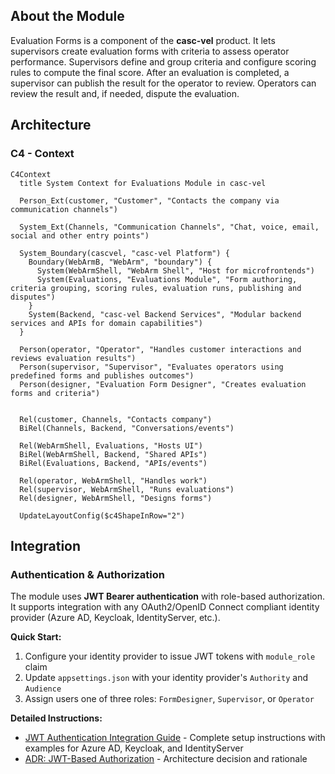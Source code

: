 ## About the Module

Evaluation Forms is a component of the **casc-vel** product. It lets supervisors create evaluation forms with criteria to assess operator performance. Supervisors define and group criteria and configure scoring rules to compute the final score. After an evaluation is completed, a supervisor can publish the result for the operator to review. Operators can review the result and, if needed, dispute the evaluation.

## Architecture

### C4 - Context
```mermaid
C4Context
  title System Context for Evaluations Module in casc-vel
  
  Person_Ext(customer, "Customer", "Contacts the company via communication channels")

  System_Ext(Channels, "Communication Channels", "Chat, voice, email, social and other entry points")

  System_Boundary(cascvel, "casc-vel Platform") {
    Boundary(WebArmB, "WebArm", "boundary") {
      System(WebArmShell, "WebArm Shell", "Host for microfrontends")
      System(Evaluations, "Evaluations Module", "Form authoring, criteria grouping, scoring rules, evaluation runs, publishing and disputes")
    }
    System(Backend, "casc-vel Backend Services", "Modular backend services and APIs for domain capabilities")
  }

  Person(operator, "Operator", "Handles customer interactions and reviews evaluation results")
  Person(supervisor, "Supervisor", "Evaluates operators using predefined forms and publishes outcomes")
  Person(designer, "Evaluation Form Designer", "Creates evaluation forms and criteria")
  

  Rel(customer, Channels, "Contacts company")
  BiRel(Channels, Backend, "Conversations/events")
  
  Rel(WebArmShell, Evaluations, "Hosts UI")
  BiRel(WebArmShell, Backend, "Shared APIs")
  BiRel(Evaluations, Backend, "APIs/events")

  Rel(operator, WebArmShell, "Handles work")
  Rel(supervisor, WebArmShell, "Runs evaluations")
  Rel(designer, WebArmShell, "Designs forms")

  UpdateLayoutConfig($c4ShapeInRow="2")
```

## Integration

### Authentication & Authorization

The module uses **JWT Bearer authentication** with role-based authorization. It supports integration with any OAuth2/OpenID Connect compliant identity provider (Azure AD, Keycloak, IdentityServer, etc.).

**Quick Start:**
1. Configure your identity provider to issue JWT tokens with `module_role` claim
2. Update `appsettings.json` with your identity provider's `Authority` and `Audience`
3. Assign users one of three roles: `FormDesigner`, `Supervisor`, or `Operator`

**Detailed Instructions:**
- [JWT Authentication Integration Guide](docs/integration/jwt-authentication.md) - Complete setup instructions with examples for Azure AD, Keycloak, and IdentityServer
- [ADR: JWT-Based Authorization](docs/architecture/adr/20251014-jwt-based-authorization-with-module-roles.md) - Architecture decision and rationale


